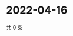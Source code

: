 # 2022-04-16

共 0 条

<!-- BEGIN WEIBO -->
<!-- 最后更新时间 Sat Apr 16 2022 07:13:21 GMT+0800 (China Standard Time) -->

<!-- END WEIBO -->
